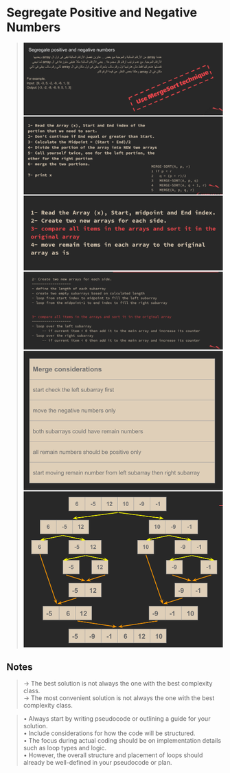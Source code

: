# Segregate Positive and Negative Numbers

> ![the problem](the_problem.png) ![Algorithm](Algo.png) ![merge Algo](merge_algo.png) ![algo details](Algo_details.png) ![merge considerations](merge_considerations.png) ![graph](graph.png)

## Notes

> -> The best solution is not always the one with the best complexity class. <br />
> -> The most convenient solution is not always the one with the best complexity class.

> • Always start by writing pseudocode or outlining a guide for your solution. <br />
> • Include considerations for how the code will be structured. <br />
> • The focus during actual coding should be on implementation details such as loop types and logic. <br />
> • However, the overall structure and placement of loops should already be well-defined in your pseudocode or plan.

